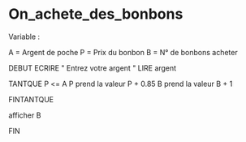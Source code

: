 # On_achete_des_bonbons
Variable :

A = Argent de poche
P = Prix du bonbon
B = N° de bonbons acheter

DEBUT
ECRIRE " Entrez votre argent "
LIRE argent

TANTQUE P <= A
P prend la valeur P + 0.85
B prend la valeur B + 1

FINTANTQUE

afficher B

FIN


